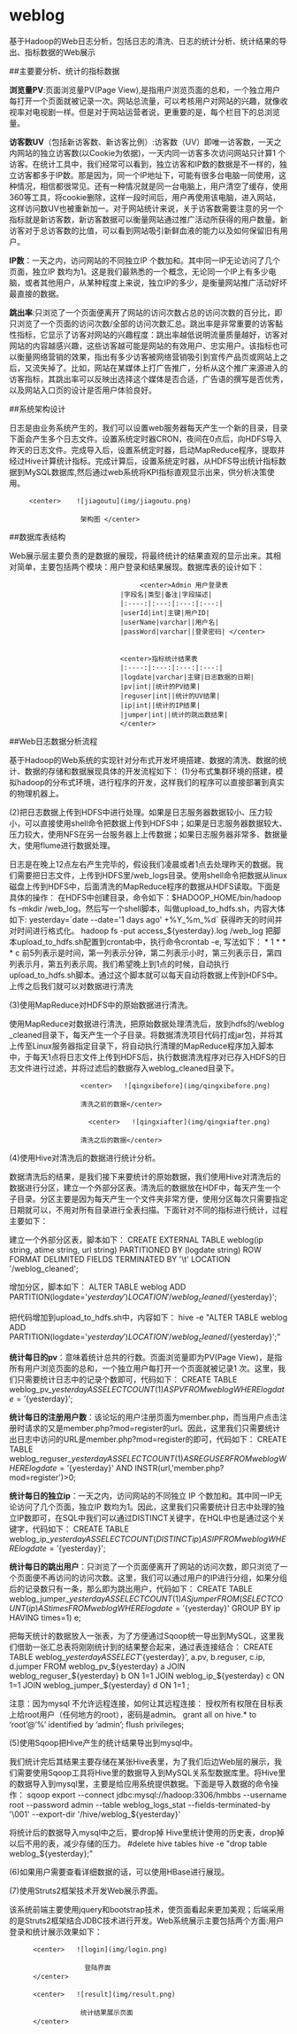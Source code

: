 # weblog
基于Hadoop的Web日志分析，包括日志的清洗、日志的统计分析、统计结果的导出、指标数据的Web展示

##主要要分析、统计的指标数据

**浏览量PV**:页面浏览量PV(Page View),是指用户浏览页面的总和，一个独立用户每打开一个页面就被记录一次。网站总流量，可以考核用户对网站的兴趣，就像收视率对电视剧一样。但是对于网站运营者说，更重要的是，每个栏目下的总浏览量。

**访客数UV**（包括新访客数、新访客比例）:访客数（UV）即唯一访客数，一天之内网站的独立访客数(以Cookie为依据)，一天内同一访客多次访问网站只计算1 个访客。在统计工具中，我们经常可以看到，独立访客和IP数的数据是不一样的，独立访客都多于IP数。那是因为，同一个IP地址下，可能有很多台电脑一同使用，这种情况，相信都很常见。还有一种情况就是同一台电脑上，用户清空了缓存，使用360等工具，将cookie删除，这样一段时间后，用户再使用该电脑，进入网站，这样访问数UV也被重新加一。对于网站统计来说，关于访客数需要注意的另一个指标就是新访客数，新访客数据可以衡量网站通过推广活动所获得的用户数量。新访客对于总访客数的比值，可以看到网站吸引新鲜血液的能力以及如何保留旧有用户。

**IP数**：一天之内，访问网站的不同独立IP 个数加和。其中同一IP无论访问了几个页面，独立IP 数均为1。这是我们最熟悉的一个概念，无论同一个IP上有多少电脑，或者其他用户，从某种程度上来说，独立IP的多少，是衡量网站推广活动好坏最直接的数据。

**跳出率**:只浏览了一个页面便离开了网站的访问次数占总的访问次数的百分比，即只浏览了一个页面的访问次数/全部的访问次数汇总。跳出率是非常重要的访客黏性指标，它显示了访客对网站的兴趣程度：跳出率越低说明流量质量越好，访客对网站的内容越感兴趣，这些访客越可能是网站的有效用户、忠实用户。该指标也可以衡量网络营销的效果，指出有多少访客被网络营销吸引到宣传产品页或网站上之后，又流失掉了。比如，网站在某媒体上打广告推广，分析从这个推广来源进入的访客指标，其跳出率可以反映出选择这个媒体是否合适，广告语的撰写是否优秀，以及网站入口页的设计是否用户体验良好。

##系统架构设计

日志是由业务系统产生的，我们可以设置web服务器每天产生一个新的目录，目录下面会产生多个日志文件。设置系统定时器CRON，夜间在0点后，向HDFS导入昨天的日志文件。完成导入后，设置系统定时器，启动MapReduce程序，提取并经过Hive计算统计指标。完成计算后，设置系统定时器，从HDFS导出统计指标数据到MySQL数据库,然后通过web系统将KPI指标直观显示出来，供分析决策使用。

         <center>    ![jiagoutu](img/jiagoutu.png)

                      架构图 </center>

##数据库表结构

Web展示层主要负责的是数据的展现，将最终统计的结果直观的显示出来。其相对简单，主要包括两个模块：用户登录和结果展现。数据库表的设计如下：

                                     <center>Admin 用户登录表
                                |字段名|类型|备注|字段描述|
                                |:----:|:---:|:---:|:---:|
                                |userId|int|主键|用户ID| 
                                |userName|varchar||用户名| 
                                |passWord|varchar||登录密码| </center>


                                <center>指标统计结果表
                                |:----:|:---:|:---:|:---:|
                                |logdate|varchar|主键|日志数据的日期|
                                |pv|int||统计的PV结果|
                                |reguser|int||统计的UV结果|
                                |ip|int||统计的IP结果|
                                |jumper|int||统计的跳出数结果|
                                </center>

##Web日志数据分析流程

基于Hadoop的Web系统的实现针对分布式开发坏境搭建、数据的清洗、数据的统计、数据的存储和数据展现具体的开发流程如下：
(1)分布式集群环境的搭建，模拟hadoop的分布式环境，进行程序的开发，这样我们的程序可以直接部署到真实的物理机器上。

(2)把日志数据上传到HDFS中进行处理。如果是日志服务器数据较小、压力较小，可以直接使用shell命令把数据上传到HDFS中；如果是日志服务器数据较大、压力较大，使用NFS在另一台服务器上上传数据；如果日志服务器非常多、数据量大，使用flume进行数据处理。

日志是在晚上12点左右产生完毕的，假设我们凌晨或者1点去处理昨天的数据。我们需要把日志文件，上传到HDFS里/web_logs目录。使用shell命令把数据从linux磁盘上传到HDFS中，后面清洗的MapReduce程序的数据从HDFS读取。下面是具体的操作：
在HDFS中创建目录，命令如下：$HADOOP_HOME/bin/hadoop fs –mkdir /web_log。然后写一个shell脚本，叫做upload_to_hdfs.sh，内容大体如下:
yesterday=`date --date='1 days ago' +%Y_%m_%d`
获得昨天的时间并对时间进行格式化。
hadoop fs -put  access_${yesterday}.log   /web_log
把脚本upload_to_hdfs.sh配置到crontab中，执行命令crontab -e, 写法如下：
    * 1 * * * c
前5列表示是时间，第一列表示分钟，第二列表示小时，第三列表示日，第四列表示月，第五列表示周。我们希望晚上到1点的时候，自动执行upload_to_hdfs.sh脚本。通过这个脚本就可以每天自动将数据上传到HDFS中。上传之后我们就可以对数据进行清洗

(3)使用MapReduce对HDFS中的原始数据进行清洗。

使用MapReduce对数据进行清洗，把原始数据处理清洗后，放到hdfs的/weblog _cleaned目录下，每天产生一个子目录。将数据清洗项目代码打成jar包，并将其上传至Linux服务器指定目录下，将自动执行清理的MapReduce程序加入脚本中，于每天1点将日志文件上传到HDFS后，执行数据清洗程序对已存入HDFS的日志文件进行过滤，并将过滤后的数据存入weblog_cleaned目录下。
                    
                      <center>   ![qingxibefore](img/qingxibefore.png)

                      清洗之前的数据</center>

                        <center>   ![qingxiafter](img/qingxiafter.png)

                      清洗之后的数据</center>

(4)使用Hive对清洗后的数据进行统计分析。

数据清洗后的结果，是我们接下来要统计的原始数据，我们使用Hive对清洗后的数据进行分区，建立一个外部分区表。清洗后的数据放在HDF中，每天产生一个子目录。分区主要是因为每天产生一个文件夹非常方便，使用分区每次只需要指定日期就可以，不用对所有目录进行全表扫描。下面针对不同的指标进行统计，过程主要如下：

建立一个外部分区表，脚本如下：
CREATE EXTERNAL TABLE weblog(ip string, atime string, url string) PARTITIONED BY (logdate string) ROW FORMAT DELIMITED FIELDS TERMINATED BY '\t' LOCATION '/weblog_cleaned'; 

增加分区，脚本如下：
ALTER TABLE weblog ADD PARTITION(logdate='${yesterday}') LOCATION '/weblog_cleaned/${yesterday}';

把代码增加到upload_to_hdfs.sh中，内容如下：
hive -e "ALTER TABLE weblog ADD PARTITION(logdate='${yesterday}') LOCATION '/weblog _cleaned/${yesterday}';"

**统计每日的pv**：意味着统计总共的行数。页面浏览量即为PV(Page View)，是指所有用户浏览页面的总和，一个独立用户每打开一个页面就被记录1 次。这里，我们只需要统计日志中的记录个数即可，代码如下：
CREATE TABLE weblog_pv_${yesterday} AS SELECT COUNT(1) AS PV FROM weblog WHERE logdate='${yesterday}';

**统计每日的注册用户数**：该论坛的用户注册页面为member.php，而当用户点击注册时请求的又是member.php?mod=register的url。因此，这里我们只需要统计出日志中访问的URL是member.php?mod=register的即可，代码如下：
CREATE TABLE weblog_reguser_${yesterday} AS SELECT COUNT(1) AS REGUSER FROM weblog WHERE logdate='${yesterday}' AND INSTR(url,'member.php?mod=register')>0;

**统计每日的独立ip**：一天之内，访问网站的不同独立 IP 个数加和。其中同一IP无论访问了几个页面，独立IP 数均为1。因此，这里我们只需要统计日志中处理的独立IP数即可，在SQL中我们可以通过DISTINCT关键字，在HQL中也是通过这个关键字，代码如下：
CREATE TABLE weblog_ip_${yesterday} AS SELECT COUNT(DISTINCT ip) AS IP FROM weblog WHERE logdate='${yesterday}';

**统计每日的跳出用户**：只浏览了一个页面便离开了网站的访问次数，即只浏览了一个页面便不再访问的访问次数。这里，我们可以通过用户的IP进行分组，如果分组后的记录数只有一条，那么即为跳出用户，代码如下：
CREATE TABLE weblog_jumper_${yesterday} AS SELECT COUNT(1) AS jumper FROM (SELECT COUNT(ip) AS times FROM weblog WHERE logdate='${yesterday}' GROUP BY ip HAVING times=1) e;

把每天统计的数据放入一张表，为了方便通过Sqoop统一导出到MySQL，这里我们借助一张汇总表将刚刚统计到的结果整合起来，通过表连接结合：
CREATE TABLE weblog_${yesterday} AS SELECT '${yesterday}', a.pv, b.reguser, c.ip, d.jumper FROM weblog_pv_${yesterday} a JOIN weblog_reguser_${yesterday} b ON 1=1 JOIN weblog_ip_${yesterday} c ON 1=1 JOIN weblog_jumper_${yesterday} d ON 1=1 ;

注意：因为mysql 不允许远程连接，如何让其远程连接： 授权所有权限在目标表上给root用户（任何地方的root），密码是admin。
grant all on hive.* to ‘root’@’%’ identified by ‘admin’;
flush privileges;

(5)使用Sqoop把Hive产生的统计结果导出到mysql中。

我们统计完后其结果主要存储在某张Hive表里，为了我们后边Web层的展示，我们需要使用Sqoop工具将Hive里的数据导入到MySQL关系型数据库里。将Hive里的数据导入到mysql里，主要是给应用系统提供数据。下面是导入数据的命令操作：
sqoop export --connect jdbc:mysql://hadoop:3306/hmbbs --username root --password admin --table weblog_logs_stat --fields-terminated-by '\001' --export-dir '/hive/weblog_${yesterday}'

将统计后的数据导入mysql中之后，要drop掉 Hive里统计使用的历史表，drop掉以后不用的表，减少存储的压力。
#delete hive tables
hive -e "drop table weblog_${yesterday};"


(6)如果用户需要查看详细数据的话，可以使用HBase进行展现。

(7)使用Struts2框架技术开发Web展示界面。

该系统前端主要使用jquery和bootstrap技术，使页面看起来更加美观；后端采用的是Struts2框架结合JDBC技术进行开发。Web系统展示主要包括两个方面:用户登录和统计展示效果如下：

          <center>   ![login](img/login.png)

                       登陆界面
          </center>

          <center>   ![result](img/result.png)

                      统计结果展示页面
          </center>
